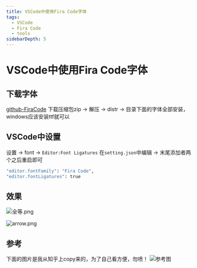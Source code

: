 ```yaml
---
title: VSCode中使用Fira Code字体
tags: 
  - VSCode
  - Fira Code
  - tools
sidebarDepth: 5
---
```

# VSCode中使用Fira Code字体

## 下载字体
[github-FiraCode](https://github.com/tonsky/FiraCode)
下载压缩包zip -> 解压 -> distr -> 目录下面的字体全部安装，windows应该安装ttf就可以

## VSCode中设置
设置 -> font -> `Editor:Font Ligatures` 在`setting.json`中编辑 -> 末尾添加者两个之后重启即可
```bash
"editor.fontFamily": "Fira Code",
"editor.fontLigatures": true
```
## 效果
![全等.png](https://upload-images.jianshu.io/upload_images/6100773-541b7cb0ce20d753.png?imageMogr2/auto-orient/strip%7CimageView2/2/w/1240)

![arrow.png](https://upload-images.jianshu.io/upload_images/6100773-72d5951e9cd2a461.png?imageMogr2/auto-orient/strip%7CimageView2/2/w/1240)

## 参考
下面的图片是我从知乎上copy来的，为了自己看方便，勿喷！
![参考图](https://upload-images.jianshu.io/upload_images/6100773-9e21ed06ba594641.png?imageMogr2/auto-orient/strip%7CimageView2/2/w/1240)


<Vssue :options="{ locale: 'zh' }"/>